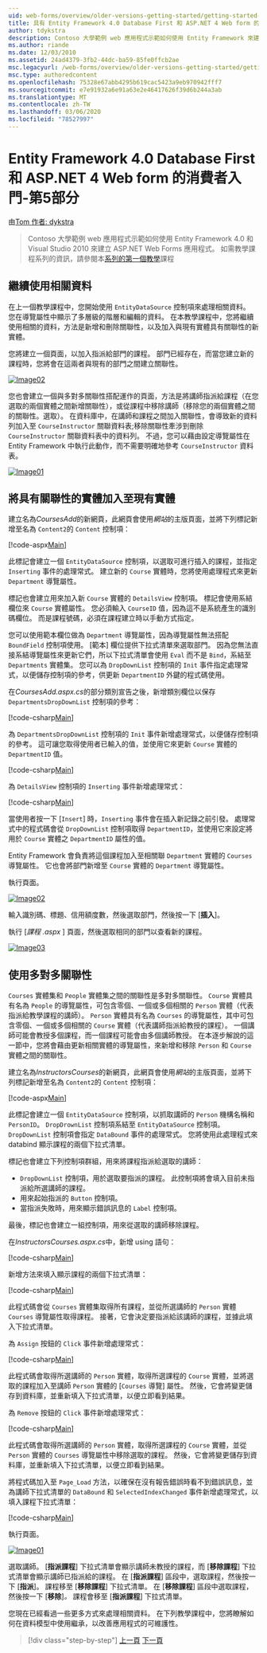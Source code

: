 ```yaml
---
uid: web-forms/overview/older-versions-getting-started/getting-started-with-ef/the-entity-framework-and-aspnet-getting-started-part-5
title: 具有 Entity Framework 4.0 Database First 和 ASP.NET 4 Web form 的消費者入門-第5部分 |Microsoft Docs
author: tdykstra
description: Contoso 大學範例 web 應用程式示範如何使用 Entity Framework 來建立 ASP.NET Web Forms 應用程式。 範例應用程式為 。
ms.author: riande
ms.date: 12/03/2010
ms.assetid: 24ad4379-3fb2-44dc-ba59-85fe0ffcb2ae
msc.legacyurl: /web-forms/overview/older-versions-getting-started/getting-started-with-ef/the-entity-framework-and-aspnet-getting-started-part-5
msc.type: authoredcontent
ms.openlocfilehash: 75328e67abb4295b619cac5423a9eb970942fff7
ms.sourcegitcommit: e7e91932a6e91a63e2e46417626f39d6b244a3ab
ms.translationtype: MT
ms.contentlocale: zh-TW
ms.lasthandoff: 03/06/2020
ms.locfileid: "78527997"
---
```

# <a name="getting-started-with-entity-framework-40-database-first-and-aspnet-4-web-forms---part-5"></a>Entity Framework 4.0 Database First 和 ASP.NET 4 Web form 的消費者入門-第5部分

由[Tom 作者: dykstra](https://github.com/tdykstra)

> Contoso 大學範例 web 應用程式示範如何使用 Entity Framework 4.0 和 Visual Studio 2010 來建立 ASP.NET Web Forms 應用程式。 如需教學課程系列的資訊，請參閱本[系列的第一個教學](the-entity-framework-and-aspnet-getting-started-part-1.md)課程

## <a name="working-with-related-data-continued"></a>繼續使用相關資料

在上一個教學課程中，您開始使用 `EntityDataSource` 控制項來處理相關資料。 您在導覽屬性中顯示了多層級的階層和編輯的資料。 在本教學課程中，您將繼續使用相關的資料，方法是新增和刪除關聯性，以及加入與現有實體具有關聯性的新實體。

您將建立一個頁面，以加入指派給部門的課程。 部門已經存在，而當您建立新的課程時，您將會在這兩者與現有的部門之間建立關聯性。

[![Image02](the-entity-framework-and-aspnet-getting-started-part-5/_static/image2.png)](the-entity-framework-and-aspnet-getting-started-part-5/_static/image1.png)

您也會建立一個與多對多關聯性搭配運作的頁面，方法是將講師指派給課程（在您選取的兩個實體之間新增關聯性），或從課程中移除講師（移除您的兩個實體之間的關聯性。選取）。 在資料庫中，在講師和課程之間加入關聯性，會導致新的資料列加入至 `CourseInstructor` 關聯資料表;移除關聯性牽涉到刪除 `CourseInstructor` 關聯資料表中的資料列。 不過，您可以藉由設定導覽屬性在 Entity Framework 中執行此動作，而不需要明確地參考 `CourseInstructor` 資料表。

[![Image01](the-entity-framework-and-aspnet-getting-started-part-5/_static/image4.png)](the-entity-framework-and-aspnet-getting-started-part-5/_static/image3.png)

## <a name="adding-an-entity-with-a-relationship-to-an-existing-entity"></a>將具有關聯性的實體加入至現有實體

建立名為*CoursesAdd*的新網頁，此網頁會使用*網站*的主版頁面，並將下列標記新增至名為 `Content2`的 `Content` 控制項：

[!code-aspx[Main](the-entity-framework-and-aspnet-getting-started-part-5/samples/sample1.aspx)]

此標記會建立一個 `EntityDataSource` 控制項，以選取可進行插入的課程，並指定 `Inserting` 事件的處理常式。 建立新的 `Course` 實體時，您將使用處理程式來更新 `Department` 導覽屬性。

標記也會建立用來加入新 `Course` 實體的 `DetailsView` 控制項。 標記會使用系結欄位來 `Course` 實體屬性。 您必須輸入 `CourseID` 值，因為這不是系統產生的識別碼欄位。 而是課程號碼，必須在課程建立時以手動方式指定。

您可以使用範本欄位做為 `Department` 導覽屬性，因為導覽屬性無法搭配 `BoundField` 控制項使用。 [範本] 欄位提供下拉式清單來選取部門。 因為您無法直接系結導覽屬性來更新它們，所以下拉式清單會使用 `Eval` 而不是 `Bind`，系結至 `Departments` 實體集。 您可以為 `DropDownList` 控制項的 `Init` 事件指定處理常式，以便儲存控制項的參考，供更新 `DepartmentID` 外鍵的程式碼使用。

在*CoursesAdd.aspx.cs*的部分類別宣告之後，新增類別欄位以保存 `DepartmentsDropDownList` 控制項的參考：

[!code-csharp[Main](the-entity-framework-and-aspnet-getting-started-part-5/samples/sample2.cs)]

為 `DepartmentsDropDownList` 控制項的 `Init` 事件新增處理常式，以便儲存控制項的參考。 這可讓您取得使用者已輸入的值，並使用它來更新 `Course` 實體的 `DepartmentID` 值。

[!code-csharp[Main](the-entity-framework-and-aspnet-getting-started-part-5/samples/sample3.cs)]

為 `DetailsView` 控制項的 `Inserting` 事件新增處理常式：

[!code-csharp[Main](the-entity-framework-and-aspnet-getting-started-part-5/samples/sample4.cs)]

當使用者按一下 [`Insert`] 時，`Inserting` 事件會在插入新記錄之前引發。 處理常式中的程式碼會從 `DropDownList` 控制項取得 `DepartmentID`，並使用它來設定將用於 `Course` 實體之 `DepartmentID` 屬性的值。

Entity Framework 會負責將這個課程加入至相關聯 `Department` 實體的 `Courses` 導覽屬性。 它也會將部門新增至 `Course` 實體的 `Department` 導覽屬性。

執行頁面。

[![Image02](the-entity-framework-and-aspnet-getting-started-part-5/_static/image6.png)](the-entity-framework-and-aspnet-getting-started-part-5/_static/image5.png)

輸入識別碼、標題、信用額度數，然後選取部門，然後按一下 [**插入**]。

執行 [*課程 .aspx* ] 頁面，然後選取相同的部門以查看新的課程。

[![Image03](the-entity-framework-and-aspnet-getting-started-part-5/_static/image8.png)](the-entity-framework-and-aspnet-getting-started-part-5/_static/image7.png)

## <a name="working-with-many-to-many-relationships"></a>使用多對多關聯性

`Courses` 實體集和 `People` 實體集之間的關聯性是多對多關聯性。 `Course` 實體具有名為 `People` 的導覽屬性，可包含零個、一個或多個相關的 `Person` 實體（代表指派給教學課程的講師）。 `Person` 實體具有名為 `Courses` 的導覽屬性，其中可包含零個、一個或多個相關的 `Course` 實體（代表講師指派給教授的課程）。 一個講師可能會教授多個課程，而一個課程可能會由多個講師教授。 在本逐步解說的這一節中，您將會藉由更新相關實體的導覽屬性，來新增和移除 `Person` 和 `Course` 實體之間的關聯性。

建立名為*InstructorsCourses*的新網頁，此網頁會使用*網站*的主版頁面，並將下列標記新增至名為 `Content2`的 `Content` 控制項：

[!code-aspx[Main](the-entity-framework-and-aspnet-getting-started-part-5/samples/sample5.aspx)]

此標記會建立一個 `EntityDataSource` 控制項，以抓取講師的 `Person` 機構名稱和 `PersonID`。 `DropDrownList` 控制項系結至 `EntityDataSource` 控制項。 `DropDownList` 控制項會指定 `DataBound` 事件的處理常式。 您將使用此處理程式來 databind 顯示課程的兩個下拉式清單。

標記也會建立下列控制項群組，用來將課程指派給選取的講師：

- `DropDownList` 控制項，用於選取要指派的課程。 此控制項將會填入目前未指派給所選講師的課程。
- 用來起始指派的 `Button` 控制項。
- 當指派失敗時，用來顯示錯誤訊息的 `Label` 控制項。

最後，標記也會建立一組控制項，用來從選取的講師移除課程。

在*InstructorsCourses.aspx.cs*中，新增 using 語句：

[!code-csharp[Main](the-entity-framework-and-aspnet-getting-started-part-5/samples/sample6.cs)]

新增方法來填入顯示課程的兩個下拉式清單：

[!code-csharp[Main](the-entity-framework-and-aspnet-getting-started-part-5/samples/sample7.cs)]

此程式碼會從 `Courses` 實體集取得所有課程，並從所選講師的 `Person` 實體 `Courses` 導覽屬性取得課程。 接著，它會決定要指派給該講師的課程，並據此填入下拉式清單。

為 `Assign` 按鈕的 `Click` 事件新增處理常式：

[!code-csharp[Main](the-entity-framework-and-aspnet-getting-started-part-5/samples/sample8.cs)]

此程式碼會取得所選講師的 `Person` 實體，取得所選課程的 `Course` 實體，並將選取的課程加入至講師 `Person` 實體的 [`Courses` 導覽] 屬性。 然後，它會將變更儲存到資料庫，並重新填入下拉式清單，以便立即看到結果。

為 `Remove` 按鈕的 `Click` 事件新增處理常式：

[!code-csharp[Main](the-entity-framework-and-aspnet-getting-started-part-5/samples/sample9.cs)]

此程式碼會取得所選講師的 `Person` 實體，取得所選課程的 `Course` 實體，並從 `Person` 實體的 `Courses` 導覽屬性中移除選取的課程。 然後，它會將變更儲存到資料庫，並重新填入下拉式清單，以便立即看到結果。

將程式碼加入至 `Page_Load` 方法，以確保在沒有報告錯誤時看不到錯誤訊息，並為講師下拉式清單的 `DataBound` 和 `SelectedIndexChanged` 事件新增處理常式，以填入課程下拉式清單：

[!code-csharp[Main](the-entity-framework-and-aspnet-getting-started-part-5/samples/sample10.cs)]

執行頁面。

[![Image01](the-entity-framework-and-aspnet-getting-started-part-5/_static/image10.png)](the-entity-framework-and-aspnet-getting-started-part-5/_static/image9.png)

選取講師。 [<strong>指派課程</strong>] 下拉式清單會顯示講師未教授的課程，而 [<strong>移除課程</strong>] 下拉式清單會顯示講師已指派給的課程。 在 [<strong>指派課程</strong>] 區段中，選取課程，然後按一下 [<strong>指派</strong>]。 課程移至 [<strong>移除課程</strong>] 下拉式清單。 在 [<strong>移除課程</strong>] 區段中選取課程，然後按一下 [<strong>移除</strong>]<em>。</em> 課程會移至 [<strong>指派課程</strong>] 下拉式清單。

您現在已經看過一些更多方式來處理相關資料。 在下列教學課程中，您將瞭解如何在資料模型中使用繼承，以改善應用程式的可維護性。

> [!div class="step-by-step"]
> [上一頁](the-entity-framework-and-aspnet-getting-started-part-4.md)
> [下一頁](the-entity-framework-and-aspnet-getting-started-part-6.md)
